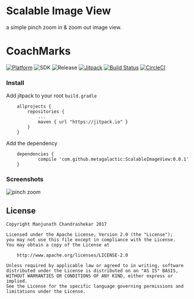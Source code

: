 # Scalable Image View

a simple pinch zoom in & zoom out image view. 

# CoachMarks

[![Platform](https://img.shields.io/badge/platform-android-green.svg)](http://developer.android.com/index.html)
![SDK](https://img.shields.io/badge/SDK-16%2B-green.svg)
![Release](https://img.shields.io/badge/release-0.0.1-green.svg)
[![Jitpack](https://jitpack.io/v/metagalactic/ScalableImageView.svg)](https://jitpack.io/#metagalactic/ScalableImageView)
[![Build Status](https://travis-ci.org/metagalactic/ScalableImageView.svg?branch=master)](https://github.com/metagalactic/ScalableImageView)
[![CircleCI](https://circleci.com/gh/metagalactic/ScalableImageView.svg?style=svg)](https://circleci.com/gh/metagalactic/ScalableImageView)

### Install

Add jitpack to your root `build.gradle`
```
	allprojects {
		repositories {
			...
			maven { url "https://jitpack.io" }
		}
	}
```
	
Add the dependency
```
	dependencies {
	        compile 'com.github.metagalactic:ScalableImageView:0.0.1'
	}
```

### Screenshots

![pinch zoom](screenshots/demo.gif)


License
-------

    Copyright Manjunath Chandrashekar 2017

    Licensed under the Apache License, Version 2.0 (the "License");
    you may not use this file except in compliance with the License.
    You may obtain a copy of the License at

        http://www.apache.org/licenses/LICENSE-2.0

    Unless required by applicable law or agreed to in writing, software
    distributed under the License is distributed on an "AS IS" BASIS,
    WITHOUT WARRANTIES OR CONDITIONS OF ANY KIND, either express or implied.
    See the License for the specific language governing permissions and
    limitations under the License.

